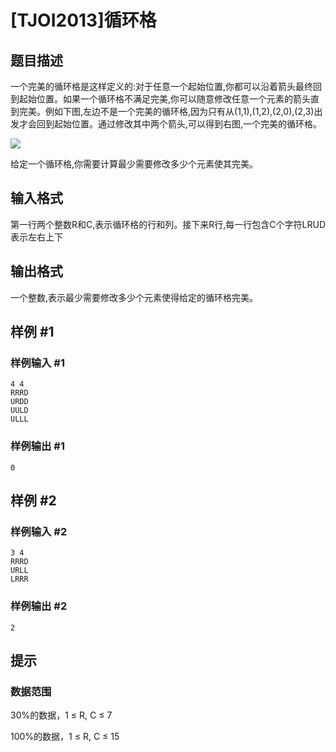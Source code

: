 # [TJOI2013]循环格

## 题目描述

一个完美的循环格是这样定义的:对于任意一个起始位置,你都可以沿着箭头最终回到起始位置。如果一个循环格不满足完美,你可以随意修改任意一个元素的箭头直到完美。例如下图,左边不是一个完美的循环格,因为只有从(1,1),(1,2),(2,0),(2,3)出发才会回到起始位置。通过修改其中两个箭头,可以得到右图,一个完美的循环格。

 ![](https://cdn.luogu.com.cn/upload/pic/10987.png) 

给定一个循环格,你需要计算最少需要修改多少个元素使其完美。


## 输入格式

第一行两个整数R和C,表示循环格的行和列。接下来R行,每一行包含C个字符LRUD表示左右上下


## 输出格式

一个整数,表示最少需要修改多少个元素使得给定的循环格完美。


## 样例 #1

### 样例输入 #1
```
4 4
RRRD
URDD
UULD
ULLL
```

### 样例输出 #1

```
0
```

## 样例 #2

### 样例输入 #2
```
3 4
RRRD
URLL
LRRR
```

### 样例输出 #2

```
2
```

## 提示

### 数据范围

30%的数据，1 ≤ R, C ≤ 7

100%的数据，1 ≤ R, C ≤ 15

